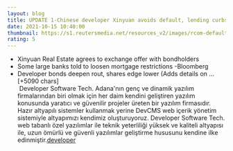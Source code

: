 ```yaml
--- 
layout: blog
title: UPDATE 1-Chinese developer Xinyuan avoids default, lending curbs loosen - Reuters
date: 2021-10-15 10:40:00
thumbnail: https://s1.reutersmedia.net/resources_v2/images/rcom-default.png?w=800
rating: 5
---
```

* Xinyuan Real Estate agrees to exchange offer with bondholders
* Some large banks told to loosen mortgage restrictions -Bloomberg
* Developer bonds deepen rout, shares edge lower (Adds details on … [+5090 chars]</br>&nbsp;Developer Software Tech. Adana'nın genç ve dinamik yazılım firmalarından biri olmak için her daim kendini geliştiren yazılım konusunda yaratıcı ve güvenilir projeler üreten bir yazılım firmasıdır. Hazır altyapılı sistemler kullanmak yerine DevCMS web içerik yönetim sistemiyle altyapımızı kendimiz oluşturuyoruz. Developer Software Tech. web tabanlı özel yazılımlar ile teknik yeterliliği yüksek ve kaliteli altyapısı ile, uzun ömürlü ve güvenli yazılımlar geliştirme hususunu kendine ilke edinmiştir.<a href="https://www.developerbilisim.com/">developer</a>